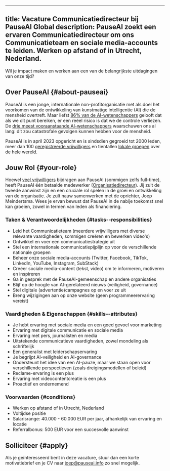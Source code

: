

---
title: Vacature Communicatiedirecteur bij PauseAI Global
description: PauseAI zoekt een ervaren Communicatiedirecteur om ons Communicatieteam en sociale media-accounts te leiden. Werken op afstand of in Utrecht, Nederland.
---
Wil je impact maken en werken aan een van de belangrijkste uitdagingen van onze tijd?

## Over PauseAI {#about-pauseai}

PauseAI is een jonge, internationale non-profitorganisatie met als doel het voorkomen van de ontwikkeling van kunstmatige intelligentie (AI) die de mensheid overtreft.
Maar liefst [86% van de AI-wetenschappers](https://wiki.aiimpacts.org/ai_timelines/predictions_of_human-level_ai_timelines/ai_timeline_surveys/2023_expert_survey_on_progress_in_ai) gelooft dat als we dit punt bereiken, er een reëel risico is dat we de controle verliezen.
De [drie meest vooraanstaande AI-wetenschappers](https://twitter.com/PauseAI/status/1734641804245455017) waarschuwen ons al lang: dit zou catastrofale gevolgen kunnen hebben voor de mensheid.

PauseAI is in april 2023 opgericht en is sindsdien gegroeid tot 2000 leden, meer dan 100 [geregistreerde vrijwilligers](/people) en tientallen [lokale groepen](/communities) over de hele wereld.

## Jouw Rol {#your-role}

Hoewel [veel vrijwilligers](/people) bijdragen aan PauseAI (sommigen zelfs full-time), heeft PauseAI één betaalde medewerker ([Organisatiedirecteur](/2024-vacancy-organizing-director)).
Jij zult de tweede aanwinst zijn en een cruciale rol spelen in de groei en ontwikkeling van de organisatie.
Je zult nauw samenwerken met de oprichter, Joep Meindertsma.
Wees je ervan bewust dat PauseAI in de nabije toekomst snel kan groeien, zowel in termen van leden als financiering.

### Taken & Verantwoordelijkheden {#tasks--responsibilities}

- Leid het Communicatieteam (meerdere vrijwilligers met diverse relevante vaardigheden, sommigen creëren en bewerken video's)
- Ontwikkel en voer een communicatiestrategie uit
- Stel een internationale communicatiepijplijn op voor de verschillende nationale groepen
- Beheer onze sociale media-accounts (Twitter, Facebook, TikTok, LinkedIn, YouTube, Instagram, SubStack)
- Creëer sociale media-content (tekst, video) om te informeren, motiveren en inspireren
- Ga in gesprek met de PauseAI-gemeenschap en andere organisaties
- Blijf op de hoogte van AI-gerelateerd nieuws (veiligheid, governance)
- Stel digitale (advertentie)campagnes op en voer ze uit
- Breng wijzigingen aan op onze website (geen programmeerervaring vereist)

### Vaardigheden & Eigenschappen {#skills--attributes}

- Je hebt ervaring met sociale media en een goed gevoel voor marketing
- Ervaring met digitale communicatie en sociale media
- Ervaring met pers, journalisten en media
- Uitstekende communicatieve vaardigheden, zowel mondeling als schriftelijk
- Een generalist met leiderschapservaring
- Je begrijpt AI-veiligheid en AI-governance
- Ondersteunt het idee van een AI-pauze, maar we staan open voor verschillende perspectieven (zoals dreigingsmodellen of beleid)
- Reclame-ervaring is een plus
- Ervaring met videocontentcreatie is een plus
- Proactief en ondernemend

### Voorwaarden {#conditions}

- Werken op afstand of in Utrecht, Nederland
- Voltijdse positie
- Salarisrange: 40.000 - 60.000 EUR per jaar, afhankelijk van ervaring en locatie
- Referralbonus: 500 EUR voor een succesvolle aanwinst

## Solliciteer {#apply}

Als je geïnteresseerd bent in deze vacature, stuur dan een korte motivatiebrief en je CV naar [joep@pauseai.info](mailto:joep@pauseai.info) zo snel mogelijk.